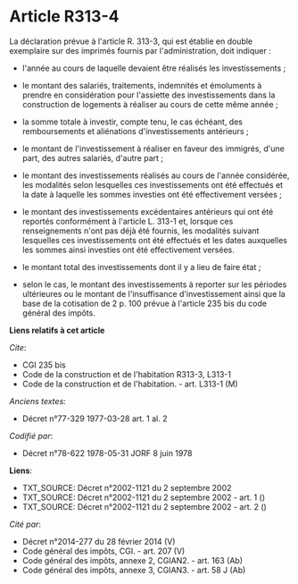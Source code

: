# Article R313-4

La déclaration prévue à l'article R. 313-3, qui est établie en double exemplaire sur des imprimés fournis par
l'administration, doit indiquer :

- l'année au cours de laquelle devaient être réalisés les investissements ;

- le montant des salariés, traitements, indemnités et émoluments à prendre en considération pour l'assiette des
investissements dans la construction de logements à réaliser au cours de cette même année ;

- la somme totale à investir, compte tenu, le cas échéant, des remboursements et aliénations d'investissements antérieurs ;

- le montant de l'investissement à réaliser en faveur des immigrés, d'une part, des autres salariés, d'autre part ;

- le montant des investissements réalisés au cours de l'année considérée, les modalités selon lesquelles ces investissements
ont été effectués et la date à laquelle les sommes investies ont été effectivement versées ;

- le montant des investissements excédentaires antérieurs qui ont été reportés conformément à l'article L. 313-1 et, lorsque
ces renseignements n'ont pas déjà été fournis, les modalités suivant lesquelles ces investissements ont été effectués et les
dates auxquelles les sommes ainsi investies ont été effectivement versées.

- le montant total des investissements dont il y a lieu de faire état ;

- selon le cas, le montant des investissements à reporter sur les périodes ultérieures ou le montant de l'insuffisance
d'investissement ainsi que la base de la cotisation de 2 p. 100 prévue à l'article 235 bis du code général des impôts.

**Liens relatifs à cet article**

_Cite_:

  - CGI 235 bis
  - Code de la construction et de l'habitation R313-3, L313-1
  - Code de la construction et de l'habitation. - art. L313-1 (M)

_Anciens textes_:

  - Décret n°77-329 1977-03-28 art. 1 al. 2

_Codifié par_:

  - Décret n°78-622 1978-05-31 JORF 8 juin 1978

**Liens**:

  - TXT_SOURCE: Décret n°2002-1121 du 2 septembre 2002
  - TXT_SOURCE: Décret n°2002-1121 du 2 septembre 2002 - art. 1 ()
  - TXT_SOURCE: Décret n°2002-1121 du 2 septembre 2002 - art. 2 ()

_Cité par_:

  - Décret n°2014-277 du 28 février 2014 (V)
  - Code général des impôts, CGI. - art. 207 (V)
  - Code général des impôts, annexe 2, CGIAN2. - art. 163 (Ab)
  - Code général des impôts, annexe 3, CGIAN3. - art. 58 J (Ab)
